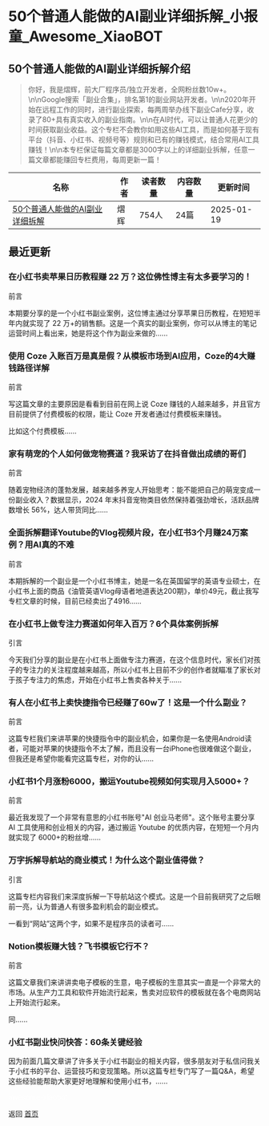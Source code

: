 # 50个普通人能做的AI副业详细拆解_小报童_Awesome_XiaoBOT

## 50个普通人能做的AI副业详细拆解介绍
> 你好，我是熠辉，前大厂程序员/独立开发者，全网粉丝数10w+。\n\nGoogle搜索「副业合集」，排名第1的副业网站开发者。\n\n2020年开始在远程工作的同时，进行副业探索，每两周举办线下副业Cafe分享，收录了80+具有真实收入的副业指南。\n\n在AI时代，可以让普通人花更少的时间获取副业收益。这个专栏不会教你如用这些AI工具，而是如何基于现有平台（抖音、小红书、视频号等）规则和已有的赚钱模式，结合常用AI工具赚钱！\n\n本专栏保证每篇文章都是3000字以上的详细副业拆解，任意一篇文章都能赚回专栏费用，每周更新一篇！  
  


|名称|作者|读者数量|内容数量|更新时间|
|---|---|---|---|---|
|[50个普通人能做的AI副业详细拆解](https://xiaobot.net/p/aisidejob50?refer=0b133df9-27dc-423b-8101-639049001c13)|熠辉|754人|24篇|2025-01-19|

## 最近更新
### 在小红书卖苹果日历教程赚 22 万？这位佛性博主有太多要学习的！

前言

本期要分享的是一个小红书副业案例，这位博主通过分享苹果日历教程，在短短半年内就实现了 22
万+的销售额。这是一个真实的副业案例，你可以从博主的笔记运营时间上看出来，她是将这个作为副业来做的......

### 使用 Coze 入账百万是真是假？从模板市场到AI应用，Coze的4大赚钱路径详解

前言

写这篇文章的主要原因是看看到目前在网上说 Coze 赚钱的人越来越多，并且官方目前提供了付费模板的权限，能让 Coze 开发者通过付费模板来赚钱。

比如这个付费模板......

### 家有萌宠的个人如何做宠物赛道？我采访了在抖音做出成绩的哥们

前言

随着宠物经济的蓬勃发展，越来越多养宠人开始思考：能不能把自己的萌宠变成一份副业收入？数据显示，2024 年末抖音宠物类目依然保持着强劲增长，活跃品牌数增长
56%，达人带货同比......

### 全面拆解翻译Youtube的Vlog视频片段，在小红书3个月赚24万案例？用AI真的不难

前言

本期拆解的一个副业是一个小红书博主，她是一名在英国留学的英语专业硕士，在小红书上面的商品《油管英语Vlog母语者地道表达200期》，单价49元，截止我写专栏文章的时候，目前已经卖出了4916......

### 在小红书上做专注力赛道如何年入百万？6个具体案例拆解

引言

今天我们分享的副业是在小红书上面做专注力赛道，在这个信息时代，家长们对孩子的专注力的关注程度越来越高，所以小红书上目前不少的创作者就瞄准了家长对于孩子专注力的焦虑，开始在小红书上售卖各种关于......

### 有人在小红书上卖快捷指令已经赚了60w了！这是一个什么副业？

前言

这篇专栏我们来讲苹果的快捷指令中的副业机会，如果你是一名使用Android读者，可能对苹果的快捷指令不太了解，而且没有一台iPhone也很难做这个副业，但我还是希望你能看完这篇专栏，对你的认......

### 小红书1个月涨粉6000，搬运Youtube视频如何实现月入5000+？

前言

最近我发现了一个非常有意思的小红书账号"AI 创业马老师"。这个账号主要分享 AI 工具使用和创业相关的内容，通过搬运 Youtube
的优质内容，在短短一个月内就实现了 6000+的粉丝增......

### 万字拆解导航站的商业模式！为什么这个副业值得做？

引言

这篇专栏内容我们来深度拆解一下导航站这个模式。这是一个目前我研究了之后眼前一亮，认为普通人有很多盈利机会的副业模式。

一看到“网站”这两个字，如果不是程序员的读者可......

### Notion模板赚大钱？飞书模板它行不？

前言

这篇文章我们来讲讲卖电子模板的生意，电子模板的生意其实一直是一个非常大的市场。从生产力工具和软件开始流行起来，售卖对应软件的模板就在各个电商网站上开始流行起来。

同......

### 小红书副业快问快答：60条关键经验

因为前面几篇文章讲了许多关于小红书副业的相关内容，很多朋友对于私信问我关于小红书的平台、运营技巧和变现策略。所以这篇专栏专门写了一篇Q&A，希望这些经验能帮助大家更好地理解和使用小红书，......


<a href="https://github.com/Reno9527/awesome-xiaobot" style="color: white; text-decoration: none;">awesome-xiaobot</a>

返回 [首页](../README.md)
